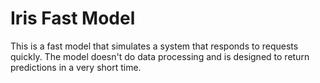 # Iris Fast Model
This is a fast model that simulates a system that responds to requests quickly. 
The model doesn't do data processing and is designed to return predictions in a very short time. 
